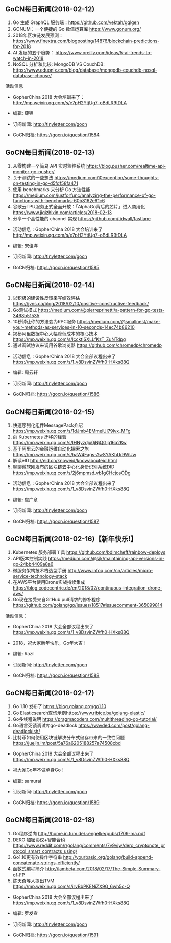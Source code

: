 ## GoCN每日新闻(2018-02-12)

1. Go 生成 GraphQL 服务端：https://github.com/vektah/gqlgen
2. GONUM：一个便捷的 Go 数值运算库  https://www.gonum.org/
3. 2018年区块链发展预测： https://www.finextra.com/blogposting/14876/blockchain-predictions-for-2018
4. AI 发展的五个趋势： https://www.oreilly.com/ideas/5-ai-trends-to-watch-in-2018
5. NoSQL 分析和比较: MongoDB VS CouchDB: 
https://www.eduonix.com/blog/database/mongodb-couchdb-nosql-database-choose/

活动信息
* GopherChina 2018 大会培训来了：http://mp.weixin.qq.com/s/e7pH2YtjUg7-oBdLR9tDLA

* 编辑: 薛锦
* 订阅新闻: http://tinyletter.com/gocn
* GoCN归档:  https://gocn.io/question/1584

## GoCN每日新闻(2018-02-13)

1. 从零构建一个简易 API 实时监控系统 https://blog.pusher.com/realtime-api-monitor-go-pusher/
2. 关于测试的一些想法 https://medium.com/i0exception/some-thoughts-on-testing-in-go-d5fdf58fa471
3. 使用 benchmarks 来分析 Go 方法性能 https://medium.com/justforfunc/analyzing-the-performance-of-go-functions-with-benchmarks-60b8162e61c6
4. 谷歌云TPU服务正式全面开放：「AlphaGo背后的芯片」进入商用化 https://www.jiqizhixin.com/articles/2018-02-13
5. 分享一个高性能的 channel 实现 https://github.com/tidwall/fastlane

* 活动信息：GopherChina 2018 大会培训来了 http://mp.weixin.qq.com/s/e7pH2YtjUg7-oBdLR9tDLA

* 编辑: 宋佳洋
* 订阅新闻: http://tinyletter.com/gocn
* GoCN归档:  https://gocn.io/question/1585

## GoCN每日新闻(2018-02-14)

1. 以积极的建设性反馈来写绩效评估 https://jvns.ca/blog/2018/02/10/positive-constructive-feedback/
2. Go测试模式 https://medium.com/@pierreprinetti/a-pattern-for-go-tests-3468b51535
3. 10秒钟让你的方法变为RPC服务 https://medium.com/@smallnest/make-your-methods-as-services-in-10-seconds-14ec74b86210
4. 揭秘阿里数据中心大幅降低成本的核心技术 https://mp.weixin.qq.com/s/lccktISXLLfKzT_ZuNTdpg 
5. 通过调试协议来调用谷歌浏览器 https://github.com/chromedp/chromedp

* 活动信息：GopherChina 2018 大会全部议程出来了 https://mp.weixin.qq.com/s/1_v8DsvinZWfh0-HXks88Q

* 编辑: 周云轩
* 订阅新闻: http://tinyletter.com/gocn
* GoCN归档: https://gocn.io/question/1586

## GoCN每日新闻(2018-02-15)

1. 快速序列化组件MessagePack介绍 https://mp.weixin.qq.com/s/1dJmb4EMmelUI79lvx_MFg
2. 向 Kubernetes 迁移的经验 https://mp.weixin.qq.com/s/IHNyzdjx0jNjQGlg16a2Kw
3. 基于阿里云的金融运维自动化探索之旅 https://mp.weixin.qq.com/s/haW4Fags-AwSYAKhUr9WUw
4. 解读eID http://eid.cn/knoweid/knowabouteid.html 
5. 聊聊微软刚发布的区块链去中心化身份识别系统DID https://mp.weixin.qq.com/s/2j6mpmsd_vb1gCHcjosODg

* 活动信息：GopherChina 2018 大会全部议程出来了 https://mp.weixin.qq.com/s/1_v8DsvinZWfh0-HXks88Q

* 编辑: 崔广章
* 订阅新闻: http://tinyletter.com/gocn
* GoCN归档: https://gocn.io/question/1587

## GoCN每日新闻(2018-02-16)【新年快乐!】

1. Kubernetes 服务部署工具 https://github.com/bdimcheff/rainbow-deploys
2. API版本控制实践 https://medium.com/@sjk/maintaining-api-versions-in-go-24bb4409a8a6
3. 微服务架构技术栈选型手册 http://www.infoq.com/cn/articles/micro-service-technology-stack
4. 在AWS平台使用Drone实战持续集成 https://blog.codecentric.de/en/2018/02/continuous-integration-drone-aws/
5. Go现在接受来自GitHub pull请求的修补程序 https://github.com/golang/go/issues/18517#issuecomment-365099814

活动信息：
* GopherChina 2018 大会全部议程出来了 https://mp.weixin.qq.com/s/1_v8DsvinZWfh0-HXks88Q
* 2018，祝大家新年快乐，Go年大吉！

* 编辑: Razil
* 订阅新闻: http://tinyletter.com/gocn
* GoCN归档: https://gocn.io/question/1588


## GoCN每日新闻(2018-02-17)
1.  Go 1.10 发布了
https://blog.golang.org/go1.10
2. Go Elasticsearch查询示例https://www.ribice.ba/golang-elastic/
3. Go多线程说明 https://pragmacoders.com/multithreading-go-tutorial/
4. Go语言死锁调试库go-deadlock https://wavded.com/post/golang-deadlockish/
5. 比特币如何使用区块链解决分布式储存带来的一致性问题  https://juejin.im/post/5a76a6205188257a74508cbd

* GopherChina 2018 大会全部议程出来了 https://mp.weixin.qq.com/s/1_v8DsvinZWfh0-HXks88Q

* 祝大家Go年不做单身Go！

* 编辑: samurai
* 订阅新闻: http://tinyletter.com/gocn
* GoCN归档: https://gocn.io/question/1589

## GoCN每日新闻(2018-02-18)

1. Go程序逆向 http://home.in.tum.de/~engelke/pubs/1709-ma.pdf
2. DERO:加密协议+智能合约 https://www.reddit.com/r/golang/comments/7y9vjw/dero_cryptonote_protocol_smart_contracts_using/
3. Go1.10更有效操作字符串 http://yourbasic.org/golang/build-append-concatenate-strings-efficiently/
4. 函数式编程简介 http://lambeta.com/2018/02/17/The-Simple-Summary-of-FP
5. 陈天奇等人提出TVM https://mp.weixin.qq.com/s/irvBbPKENiZX9G_6wh5c-Q

* GopherChina 2018 大会全部议程出来了 https://mp.weixin.qq.com/s/1_v8DsvinZWfh0-HXks88Q

* 编辑: 罗发宣
* 订阅新闻: http://tinyletter.com/gocn
* GoCN归档: https://gocn.io/question/1591

